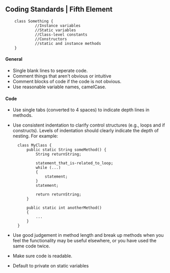 ## Coding Standards | Fifth Element

        class Something {
                 //Instance variables
                 //Static variables
                 //Class-level constants
                 //Constructors
                 //static and instance methods
        }
#### General

* Single blank lines to seperate code.
* Comment things that aren't obvious or intuitive
* Comment blocks of code if the code is not obvious.
* Use reasonable variable names, camelCase.

#### Code
* Use single tabs (converted to 4 spaces) to indicate depth lines in methods.
* Use consistent indentation to clarify control structures (e.g., loops and if constructs). Levels of indentation should clearly indicate the depth of nesting. For example:

        class MyClass {
            public static String someMethod() {
				String returnString;
				
                statement_that_is-related_to_loop;
                while (...)
                {
                    statement;
                }
                statement;
				
				return returnString;
            }
			
            public static int anotherMethod()
            {
                ...
            }
        }

* Use good judgement in method length and break up methods when you feel the functionality may be useful elsewhere, or you have used the same code twice.
* Make sure code is readable. 
* Default to private on static variables